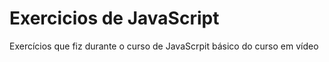 # Exercicios de JavaScript
 Exercícios que fiz durante o curso de JavaScrpit básico do curso em vídeo
